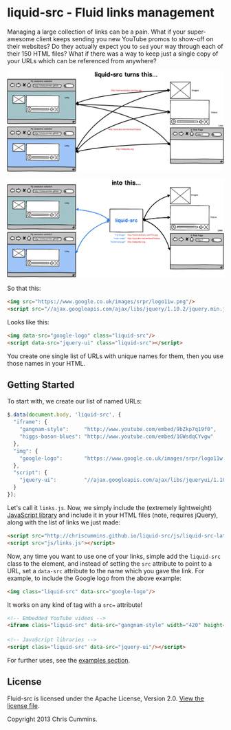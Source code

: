 # liquid-src - Fluid links management

Managing a large collection of links can be a pain. What if your super-awesome
client keeps sending you new YouTube promos to show-off on their websites? Do
they actually expect you to `sed` your way through each of their 150 HTML files?
What if there was a way to keep just a single copy of your URLs which can be
referenced from anywhere?

![Multiple URLs duplicated in multiple pages](img/before.png)

![Links identified by name, not by URL](img/after.png)

So that this:

```html
<img src="https://www.google.co.uk/images/srpr/logo11w.png"/>
<script src="//ajax.googleapis.com/ajax/libs/jquery/1.10.2/jquery.min.js"></script>
```

Looks like this:

```html
<img data-src="google-logo" class="liquid-src"/>
<script data-src="jquery-ui" class="liquid-src"></script>
```

You create one single list of URLs with unique names for them, then you use
those names in your HTML.

## Getting Started

To start with, we create our list of named URLs:

```js
$.data(document.body, 'liquid-src', {
  "iframe": {
    "gangnam-style":     "http://www.youtube.com/embed/9bZkp7q19f0",
    "higgs-boson-blues": "http://www.youtube.com/embed/1GWsdqCYvgw"
  },
  "img": {
    "google-logo":       "https://www.google.co.uk/images/srpr/logo11w.png"
  },
  "script": {
    "jquery-ui":         "//ajax.googleapis.com/ajax/libs/jqueryui/1.10.3/jquery-ui.min.js"
  }
});
```

Let's call it `links.js`. Now, we simply include the (extremely lightweight)
[JavaScript library](https://raw.github.com/ChrisCummins/liquid-src/master/dist/liquid-src-latest.min.js)
and include it in your HTML files (note, requires jQuery), along with the list
of links we just made:

```html
<script src="http://chriscummins.github.io/liquid-src/js/liquid-src-latest.min.js"></script>
<script src="js/links.js"></script>
```

Now, any time you want to use one of your links, simple add the `liquid-src`
class to the element, and instead of setting the `src` attribute to point to a
URL, set a `data-src` attribute to the name which you gave the link. For
example, to include the Google logo from the above example:

```html
<img class="liquid-src" data-src="google-logo"/>
```

It works on any kind of tag with a `src=` attribute!

```html
<!-- Embedded YouTube videos -->
<iframe class="liquid-src" data-src="gangnam-style" width="420" height="315" frameborder="0" allowfullscreen></iframe>

<!-- JavaScript libraries -->
<script class="liquid-src" data-src="jquery-ui"/></script>
```

For further uses, see the
[examples section](https://github.com/ChrisCummins/liquid-src/tree/master/examples).

## License

Fluid-src is licensed under the Apache License, Version 2.0. [View the license
file](LICENSE).

Copyright 2013 Chris Cummins.
